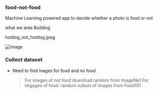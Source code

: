 ### food-not-food
Machine Learning powered app to decide whether a photo is food or not

what we aree Building 

hotdog_not_hotdog.jpeg



![image](https://github.com/matif1234/food-not-food/assets/138073828/7a38574a-17cd-4a85-9a11-e7a12e1eab53)

### Collect dataset
* Need to find inages for food and no food
  > For images of not food download random from ImageNet
  > For imgages of food: random subset of images from Food101
